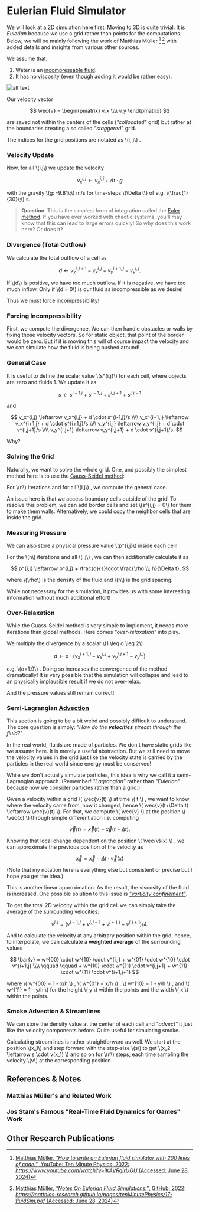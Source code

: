 # Eulerian Fluid Simulator

We will look at a 2D simulation here first. Moving to 3D is quite trivial. It is _Eulerian_ because we use a grid rather than points for the computations. Below, we will be mainly following the work of Matthias Müller [^1] [^2] with added details and insights from various other sources.

We assume that:
1. Water is an [incompressable fluid](https://en.wikipedia.org/wiki/Incompressible_flow).
2. It has no [viscosity](https://en.wikipedia.org/wiki/Viscosity) (even though adding it would be rather easy).


![alt text](imgs/1st_test_smoke.png)

Our velocity vector

$$
    \vec{v} =
        \begin{pmatrix}
            v_x \\\\
            v_y 
        \end{pmatrix}
$$

are saved not within the centers of the cells (_"collocated"_ grid) but rather at the boundaries creating a so called _"staggered"_ grid.

The indices for the grid positions are notated as \\(i, j\\) .

### Velocity Update
Now, for all \\(i,j\\) we update the velocity

$$
v_x^{i,j} \leftarrow v_x^{i,j} + \Delta t \cdot g
$$

with the gravity \\(g: -9.81\\;\\) m/s for time-steps \\(\Delta t\\) of e.g. \\(\frac{1}{30}\\;\\) s.

>**Question**: This is the simplest form of integration called the [Euler method](https://en.wikipedia.org/wiki/Euler_method). If you have ever worked with chaotic systems, you'll may know that this can lead to large errors quickly! So why does this work here? Or does it?

### Divergence (Total Outflow)
We calculate the total outflow of a cell as

$$
d \leftarrow v_x^{i,j+1}-v_x^{i,j} + v_y^{i+1,j} - v_y^{i,j}.
$$

If \\(d\\) is positive, we have too much outflow. If it is negative, we have too much inflow. Only if \\(d = 0\\) is our fluid as incompressible as we desire!

Thus we must force incompressibility!

### Forcing Incompressibility
First, we compute the divergence.
We can then handle obstacles or walls by fixing those velocity vectors. So for static object, that point of the border would be zero. But if it is moving this will of course impact the velocity and we can simulate how the fluid is being pushed around!

### General Case
It is useful to define the scalar value \\(s^{i,j}\\) for each cell, where objects are zero and fluids 1. We update it as

$$
s \leftarrow  s^{i+1. j} + s^{i-1, j} + s^{i,j+1} + s^{i,j-1}
$$

and

$$
v_x^{i,j} \leftarrow v_x^{i,j} + d \cdot s^{i-1,j}/s \\\\
v_x^{i+1,j} \leftarrow v_x^{i+1,j} + d \cdot s^{i+1,j}/s \\\\
v_y^{i,j} \leftarrow v_y^{i,j} + d \cdot s^{i,j+1}/s \\\\
v_y^{i,j+1} \leftarrow v_y^{i,j+1} + d \cdot s^{i,j+1}/s.
$$

Why?

### Solving the Grid
Naturally, we want to solve the whole grid. One, and possibly the simplest method here is to use the [Gauss-Seidel method](https://en.wikipedia.org/wiki/Gauss%E2%80%93Seidel_method):

For \\(n\\) iterations and for all \\(i,j\\) , we compute the general case.

An issue here is that we access boundary cells outside of the grid! To resolve this problem, we can add border cells and set \\(s^{i,j} = 0\\) for them to make them walls. Alternatively, we could copy the neighbor cells that are inside the grid.

### Measuring Pressure
We can also store a physical pressure value \\(p^{i,j}\\) inside each cell!

For the \\(n\\) iterations and all \\(i,j\\) , we can then additionally calculate it as

$$
    p^{i,j} \leftarrow p^{i,j} + \frac{d}{s}\cdot \frac{\rho \\; h}{\Delta t},
$$

where \\(\rho\\) is the density of the fluid and \\(h\\) is the grid spacing.

While not necessary for the simulation, it provides us with some interesting information without much additional effort!

### Over-Relaxation
While the Guass-Seidel method is very simple to implement, it needs more iterations than global methods. Here comes _"over-relaxation"_ into play.

We multiply the divergence by a scalar \\(1 \leq o \leq 2\\)

$$
d \leftarrow o\cdot(v_x^{i+1, j} - v_x^{i,j} + v_y^{i,j+1} - v_y^{i,j})
$$

e.g. \\(o=1.9\\) . Doing so increases the convergence of the method dramatically! It is very possible that the simulation will collapse and lead to an physically implausible result if we do not over-relax.

And the pressure values still remain correct!

### Semi-Lagrangian [Advection](https://en.wikipedia.org/wiki/Advection)
This section is going to be a bit weird and possibly difficult to understand.
The core question is simply: _"How do the **velocities** stream through the fluid?"_

In the real world, fluids are made of particles. We don't have static grids like we assume here. It is merely a useful abstraction. But we still need to move the velocity values in the grid just like the velocity state is carried by the particles in the real world since energy must be conserved!

While we don't actually simulate particles, this idea is why we call it a semi-Lagrangian approach. (Remember! _"Lagrangian"_ rather than _"Eulerian"_ because now we consider particles rather than a grid.)

Given a velocity within a grid \\( \vec{v}(t) \\) at time \\( t \\) , we want to know where the velocity came from, how it changed, hence \\( \vec{v}(t+\Delta t) \leftarrow \vec{v}(t) \\). For that, we compute \\( \vec{v} \\) at the position \\( \vec{x} \\) through simple differentiation i.e. computing 

$$
\vec{v}(t) = \vec{x}(t) - \vec{x}(t-\Delta t). 
$$

Knowing that local change dependent on the position \\( \vec{v}(x) \\) , we can approximate the previous position of the velocity as

$$
\vec{x} = \vec{x} - \Delta t \cdot \vec{v}(x)
$$

(Note that my notation here is everything else but consistent or precise but I hope you get the idea.)

This is another linear approximation. As the result, the viscosity of the fluid is increased. One possible solution to this issue is [_"vorticity confinement"_]().

To get the total 2D velocity within the grid cell we can simply take the average of the surrounding velocities:

$$
v^{i,j} = (v^{i-1,j} + v^{i,j-1} +v^{i+1,j} +v^{i,j+1})/4.
$$

And to calculate the velocity at any arbitrary position within the grid, hence, to interpolate, we can calculate a **weighted average** of the surrounding values

$$
\bar{v} = w^{00} \cdot w^{10} \cdot v^{i,j} + w^{01} \cdot w^{10} \cdot v^{i+1,j} \\\\
    \qquad \qquad + w^{10} \cdot w^{11} \cdot v^{i,j+1} + w^{11} \cdot w^{11} \cdot v^{i+1,j+1}
$$

where \\( w^{00} = 1 - x/h \\) , \\( w^{01} = x/h \\) , \\( w^{10} = 1 - y/h \\) , and \\( w^{11} = 1 - y/h \\) for the height \\( y \\) within the points and the width \\( x \\) within the points.

### Smoke Advection & Streamlines
We can store the density value at the center of each cell and _"advect"_ it just like the velocity components before. Quite useful for simulating smoke.

Calculating streamlines is rather straightforward as well. We start at the position \\(x_1\\) and step forward with the step-size \\(s\\) to get \\(x_2 \leftarrow s \cdot v(x_1) \\) and so on for \\(n\\) steps, each time sampling the velocity \\(v\\) at the corresponding position.

## References & Notes
### Matthias Müller's and Related Work
[^1]: [Matthias Müller, _"How to write an Eulerian fluid simulator with 200 lines of code."_, YouTube: Ten Minute Physics, 2022: _https://www.youtube.com/watch?v=iKAVRgIrUOU_ (Accessed: June 28, 2024)](https://matthias-research.github.io/pages/tenMinutePhysics/17-fluidSim.pdf)

[^2]: [Matthias Müller, _"Notes On Eulerian Fluid Simulations."_, GitHub, 2022: _https://matthias-research.github.io/pages/tenMinutePhysics/17-fluidSim.pdf_ (Accessed: June 28, 2024)](https://matthias-research.github.io/pages/tenMinutePhysics/17-fluidSim.pdf)

[^3]: [vassvik, _"Realtime Fluid Simulation: Projection"_](https://gist.github.com/vassvik/f06a453c18eae03a9ad4dc8cc011d2dc)

[^4]: [](https://jamie-wong.com/2016/08/05/webgl-fluid-simulation/)

### Jos Stam's Famous "Real-Time Fluid Dynamics for Games" Work
[^ClassicRealGameFluids]: [Jos Stam, _"Real-Time Fluid Dynamics for Games"_](http://graphics.cs.cmu.edu/nsp/course/15-464/Fall09/papers/StamFluidforGames.pdf)

[^MAsh_JosStam_Blog]: [Michael Ash, _"Fluid Simulation for Dummies"_, Blog, 2006: _https://mikeash.com/pyblog/fluid-simulation-for-dummies.html_ (Accessed: June 29, 2024)](https://mikeash.com/pyblog/fluid-simulation-for-dummies.html) The simulation code and ideas that are presented are based on Jos Stam's paper _Real-Time Fluid Dynamics for Games_ [^ClassicRealGameFluids]. How to parallelize the simulation and render the output in 3D is elaborated in Ash's Master's thesis [^AshMaster].

[^AshMaster]: [Michael Ash, _"Master Thesis: Simulation and Visualization of a 3D Fluid"_, 2005](https://www.mikeash.com/thesis/thesis-en.pdf)

## Other Research Publications
[^Visco]: [S. Clavet, P.Beaudoin, and P. Poulin, _"Particle-based Viscoelastic Fluid Simulation"_, ACM SIGGRAPH Symposium on Computer Animation, 2005](https://www.researchgate.net/profile/Pierre-Poulin/publication/220789321_Particle-based_viscoelastic_fluid_simulation/links/0c96051824f22359e2000000/Particle-based-viscoelastic-fluid-simulation.pdf?origin=publication_detail&_tp=eyJjb250ZXh0Ijp7ImZpcnN0UGFnZSI6InB1YmxpY2F0aW9uIiwicGFnZSI6InB1YmxpY2F0aW9uRG93bmxvYWQiLCJwcmV2aW91c1BhZ2UiOiJwdWJsaWNhdGlvbiJ9fQ)
